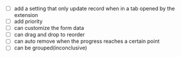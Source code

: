 - [ ] add a setting that only update record when in a tab opened by the extension
- [ ] add priority
- [ ] can customize the form data
- [ ] can drag and drop to reorder
- [ ] can auto remove when the progress reaches a certain point
- [ ] can be grouped(inconclusive)
